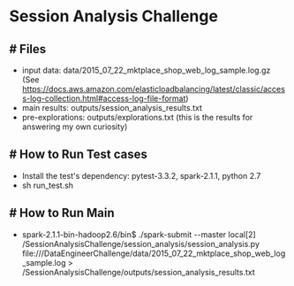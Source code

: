# Session Analysis Challenge


## # Files
- input data: data/2015_07_22_mktplace_shop_web_log_sample.log.gz (See https://docs.aws.amazon.com/elasticloadbalancing/latest/classic/access-log-collection.html#access-log-file-format)
- main results: outputs/session_analysis_results.txt
- pre-explorations: outputs/explorations.txt (this is the results for answering my own curiosity)

## # How to Run Test cases
- Install the test's dependency: pytest-3.3.2, spark-2.1.1, python 2.7
- sh run_test.sh

## # How to Run Main

- spark-2.1.1-bin-hadoop2.6/bin$ ./spark-submit --master local[2] /SessionAnalysisChallenge/session_analysis/session_analysis.py file:///DataEngineerChallenge/data/2015_07_22_mktplace_shop_web_log_sample.log > /SessionAnalysisChallenge/outputs/session_analysis_results.txt

